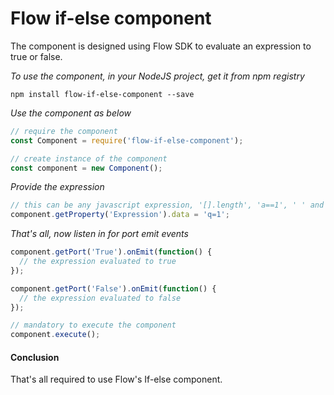 # Flow if-else component
The component is designed using Flow SDK to evaluate an expression to true or false.

*To use the component, in your NodeJS project, get it from npm registry*

```
npm install flow-if-else-component --save
```

*Use the component as below*

```javascript
// require the component
const Component = require('flow-if-else-component');

// create instance of the component
const component = new Component();
```

*Provide the expression*

```javascript
// this can be any javascript expression, '[].length', 'a==1', ' ' and more
component.getProperty('Expression').data = 'q=1'; 
```

*That's all, now listen in for port emit events*
```javascript
component.getPort('True').onEmit(function() {
  // the expression evaluated to true
});

component.getPort('False').onEmit(function() {
  // the expression evaluated to false
});

// mandatory to execute the component
component.execute();
```

#### Conclusion

That's all required to use Flow's If-else component.